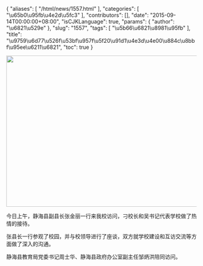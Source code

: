 {
    "aliases": [
        "/html/news/1557.html"
    ],
    "categories": [
        "\u65b0\u95fb\u4e2d\u5fc3"
    ],
    "contributors": [],
    "date": "2015-09-14T00:00:00+08:00",
    "isCJKLanguage": true,
    "params": {
        "author": "\u6821\u529e"
    },
    "slug": "1557",
    "tags": [
        "\u5b66\u6821\u8981\u95fb"
    ],
    "title": "\u9759\u6d77\u526f\u53bf\u957f\u5f20\u91d1\u4e3d\u4e00\u884c\u8bbf\u95ee\u6211\u6821",
    "toc": true
}


<img
    src="https://cdn.tfls.online/mirror/full/298226b8073fb541102907cad8a84a64b14f731a.jpg"
    style="display:block;margin-left:auto;margin-right:auto;"
    decoding="async"
    fetchpriority="auto"
    loading="lazy"
    height="401"
    width="600"
/>




  





今日上午，静海县副县长张金丽一行来我校访问，刁校长和吴书记代表学校做了热情的接待。




张县长一行参观了校园，并与校领导进行了座谈，双方就学校建设和互访交流等方面做了深入的沟通。




静海县教育局党委书记周士华、静海县政府办公室副主任邹炳洪陪同访问。




  



